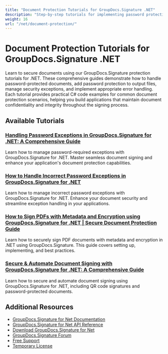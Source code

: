```yaml
---
title: "Document Protection Tutorials for GroupDocs.Signature .NET"
description: "Step-by-step tutorials for implementing password protection, encryption, and security features with GroupDocs.Signature for .NET."
weight: 16
url: "/net/document-protection/"
---
```


# Document Protection Tutorials for GroupDocs.Signature .NET

Learn to secure documents using our GroupDocs.Signature protection tutorials for .NET. These comprehensive guides demonstrate how to handle password-protected documents, add password protection to output files, manage security exceptions, and implement appropriate error handling. Each tutorial provides practical C# code examples for common document protection scenarios, helping you build applications that maintain document confidentiality and integrity throughout the signing process.

## Available Tutorials

### [Handling Password Exceptions in GroupDocs.Signature for .NET&#58; A Comprehensive Guide](./handling-password-exceptions-groupdocs-signature-net/)
Learn how to manage password-required exceptions with GroupDocs.Signature for .NET. Master seamless document signing and enhance your application's document protection capabilities.

### [How to Handle Incorrect Password Exceptions in GroupDocs.Signature for .NET](./handle-incorrect-password-groupdocs-signature-net/)
Learn how to manage incorrect password exceptions with GroupDocs.Signature for .NET. Enhance your document security and streamline exception handling in your applications.

### [How to Sign PDFs with Metadata and Encryption using GroupDocs.Signature for .NET | Secure Document Protection Guide](./sign-pdfs-metadata-encryption-groupdocs-dotnet/)
Learn how to securely sign PDF documents with metadata and encryption in .NET using GroupDocs.Signature. This guide covers setting up, implementing, and best practices.

### [Secure & Automate Document Signing with GroupDocs.Signature for .NET&#58; A Comprehensive Guide](./groupdocs-signature-net-document-security-automation/)
Learn how to secure and automate document signing using GroupDocs.Signature for .NET, including QR code signatures and password-protected documents.

## Additional Resources

- [GroupDocs.Signature for Net Documentation](https://docs.groupdocs.com/signature/net/)
- [GroupDocs.Signature for Net API Reference](https://reference.groupdocs.com/signature/net/)
- [Download GroupDocs.Signature for Net](https://releases.groupdocs.com/signature/net/)
- [GroupDocs.Signature Forum](https://forum.groupdocs.com/c/signature)
- [Free Support](https://forum.groupdocs.com/)
- [Temporary License](https://purchase.groupdocs.com/temporary-license/)
